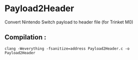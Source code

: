 # Payload2Header
Convert Nintendo Switch payload to header file (for Trinket M0)

## Compilation :
	clang -Weverything -fsanitize=address Payload2Header.c -o Payload2Header
